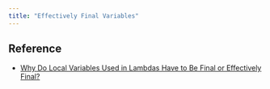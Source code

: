 ```yaml
---
title: "Effectively Final Variables"
---
```


## Reference

- [Why Do Local Variables Used in Lambdas Have to Be Final or Effectively Final?](https://www.baeldung.com/java-lambda-effectively-final-local-variables)

